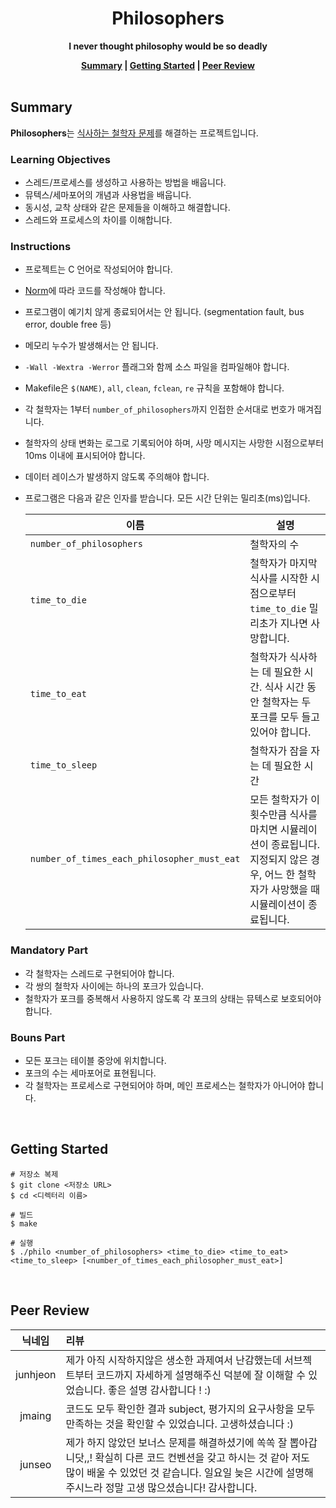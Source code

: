 <h1 align="center">Philosophers</h1>

<p align="center"><strong>I never thought philosophy would be so deadly</strong></p>

<div align="center">
  <strong>
    <a href="#summary">Summary</a> |
    <a href="#getting-started">Getting Started</a> |
    <a href="#peer-review">Peer Review</a>
  </strong>
</div>

<br>

## Summary

**Philosophers**는 [식사하는 철학자 문제](https://en.wikipedia.org/wiki/Dining_philosophers_problem)를 해결하는 프로젝트입니다.

### Learning Objectives

- 스레드/프로세스를 생성하고 사용하는 방법을 배웁니다.
- 뮤텍스/세마포어의 개념과 사용법을 배웁니다.
- 동시성, 교착 상태와 같은 문제들을 이해하고 해결합니다.
- 스레드와 프로세스의 차이를 이해합니다.

### Instructions

- 프로젝트는 C 언어로 작성되어야 합니다.
- [Norm](https://github.com/42School/norminette/blob/master/pdf/ko.norm.pdf)에 따라 코드를 작성해야 합니다.
- 프로그램이 예기치 않게 종료되어서는 안 됩니다. (segmentation fault, bus error, double free 등)
- 메모리 누수가 발생해서는 안 됩니다.
- `-Wall -Wextra -Werror` 플래그와 함께 소스 파일을 컴파일해야 합니다.
- Makefile은 `$(NAME)`, `all`, `clean`, `fclean`, `re` 규칙을 포함해야 합니다.
- 각 철학자는 1부터 `number_of_philosophers`까지 인접한 순서대로 번호가 매겨집니다.
- 철학자의 상태 변화는 로그로 기록되어야 하며, 사망 메시지는 사망한 시점으로부터 10ms 이내에 표시되어야 합니다.
- 데이터 레이스가 발생하지 않도록 주의해야 합니다.
- 프로그램은 다음과 같은 인자를 받습니다. 모든 시간 단위는 밀리초(ms)입니다.

  | 이름                                        | 설명                                                                                                                                       |
  | ------------------------------------------- | ------------------------------------------------------------------------------------------------------------------------------------------ |
  | `number_of_philosophers`                    | 철학자의 수                                                                                                                                |
  | `time_to_die`                               | 철학자가 마지막 식사를 시작한 시점으로부터 `time_to_die` 밀리초가 지나면 사망합니다.                                                       |
  | `time_to_eat`                               | 철학자가 식사하는 데 필요한 시간. 식사 시간 동안 철학자는 두 포크를 모두 들고 있어야 합니다.                                               |
  | `time_to_sleep`                             | 철학자가 잠을 자는 데 필요한 시간                                                                                                          |
  | `number_of_times_each_philosopher_must_eat` | 모든 철학자가 이 횟수만큼 식사를 마치면 시뮬레이션이 종료됩니다. 지정되지 않은 경우, 어느 한 철학자가 사망했을 때 시뮬레이션이 종료됩니다. |

### Mandatory Part

- 각 철학자는 스레드로 구현되어야 합니다.
- 각 쌍의 철학자 사이에는 하나의 포크가 있습니다.
- 철학자가 포크를 중복해서 사용하지 않도록 각 포크의 상태는 뮤텍스로 보호되어야 합니다.

### Bouns Part

- 모든 포크는 테이블 중앙에 위치합니다.
- 포크의 수는 세마포어로 표현됩니다.
- 각 철학자는 프로세스로 구현되어야 하며, 메인 프로세스는 철학자가 아니어야 합니다.

<br>

## Getting Started

```shell
# 저장소 복제
$ git clone <저장소 URL>
$ cd <디렉터리 이름>

# 빌드
$ make

# 실행
$ ./philo <number_of_philosophers> <time_to_die> <time_to_eat> <time_to_sleep> [<number_of_times_each_philosopher_must_eat>]
```

<br>

## Peer Review

|  닉네임  | 리뷰                                                                                                                                                                                                                         |
| :------: | :--------------------------------------------------------------------------------------------------------------------------------------------------------------------------------------------------------------------------- |
| junhjeon | 제가 아직 시작하지않은 생소한 과제여서 난감했는데 서브젝트부터 코드까지 자세하게 설명해주신 덕분에 잘 이해할 수 있었습니다. 좋은 설명 감사합니다 ! :)                                                                        |
|  jmaing  | 코드도 모두 확인한 결과 subject, 평가지의 요구사항을 모두 만족하는 것을 확인할 수 있었습니다. 고생하셨습니다 :)                                                                                                              |
|  junseo  | 제가 하지 않았던 보너스 문제를 해결하셨기에 쏙쏙 잘 뽑아갑니닷,,! 확실히 다른 코드 컨벤션을 갖고 하시는 것 같아 저도 많이 배울 수 있었던 것 같습니다. 일요일 늦은 시간에 설명해 주시느라 정말 고생 많으셨습니다! 감사합니다. |
